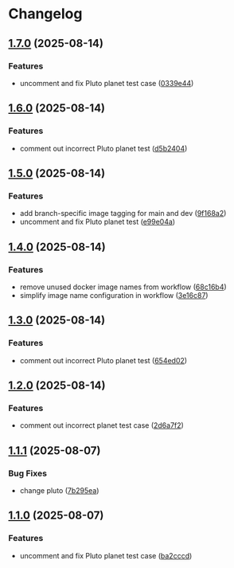 # Changelog

## [1.7.0](https://github.com/Achebeh/solar-system/compare/v1.6.0...v1.7.0) (2025-08-14)


### Features

* uncomment and fix Pluto planet test case ([0339e44](https://github.com/Achebeh/solar-system/commit/0339e44a935986e90fb0e1344835caa4fdd46eb6))

## [1.6.0](https://github.com/Achebeh/solar-system/compare/v1.5.0...v1.6.0) (2025-08-14)


### Features

* comment out incorrect Pluto planet test ([d5b2404](https://github.com/Achebeh/solar-system/commit/d5b24046e86b7375685c889d43ea2c31a05aef2c))

## [1.5.0](https://github.com/Achebeh/solar-system/compare/v1.4.0...v1.5.0) (2025-08-14)


### Features

* add branch-specific image tagging for main and dev ([9f168a2](https://github.com/Achebeh/solar-system/commit/9f168a2f93a385540c3852e2bd58ed675f2f056c))
* uncomment and fix Pluto planet test ([e99e04a](https://github.com/Achebeh/solar-system/commit/e99e04a16761c91850f8e5c9dd387e99a6cbc3e6))

## [1.4.0](https://github.com/Achebeh/solar-system/compare/v1.3.0...v1.4.0) (2025-08-14)


### Features

* remove unused docker image names from workflow ([68c16b4](https://github.com/Achebeh/solar-system/commit/68c16b45eda20bd0f9a33ec76ef5caa17d367819))
* simplify image name configuration in workflow ([3e16c87](https://github.com/Achebeh/solar-system/commit/3e16c878f953e26b573f8802a6158ba60564d8bb))

## [1.3.0](https://github.com/Achebeh/solar-system/compare/v1.2.0...v1.3.0) (2025-08-14)


### Features

* comment out incorrect Pluto planet test ([654ed02](https://github.com/Achebeh/solar-system/commit/654ed023c7126abb0deedec3ab3d583071ac2e0d))

## [1.2.0](https://github.com/Achebeh/solar-system/compare/v1.1.1...v1.2.0) (2025-08-14)


### Features

* comment out incorrect planet test case ([2d6a7f2](https://github.com/Achebeh/solar-system/commit/2d6a7f237a1c7f41f3e585ebcbe739b8ef6abe8a))

## [1.1.1](https://github.com/Achebeh/solar-system/compare/v1.1.0...v1.1.1) (2025-08-07)


### Bug Fixes

* change pluto ([7b295ea](https://github.com/Achebeh/solar-system/commit/7b295eaccfb62808c62cb7aac39fa007733a9448))

## [1.1.0](https://github.com/Achebeh/solar-system/compare/v1.0.0...v1.1.0) (2025-08-07)


### Features

* uncomment and fix Pluto planet test case ([ba2cccd](https://github.com/Achebeh/solar-system/commit/ba2cccdfa17165d9f0e617b06056d3fe35216fb7))
